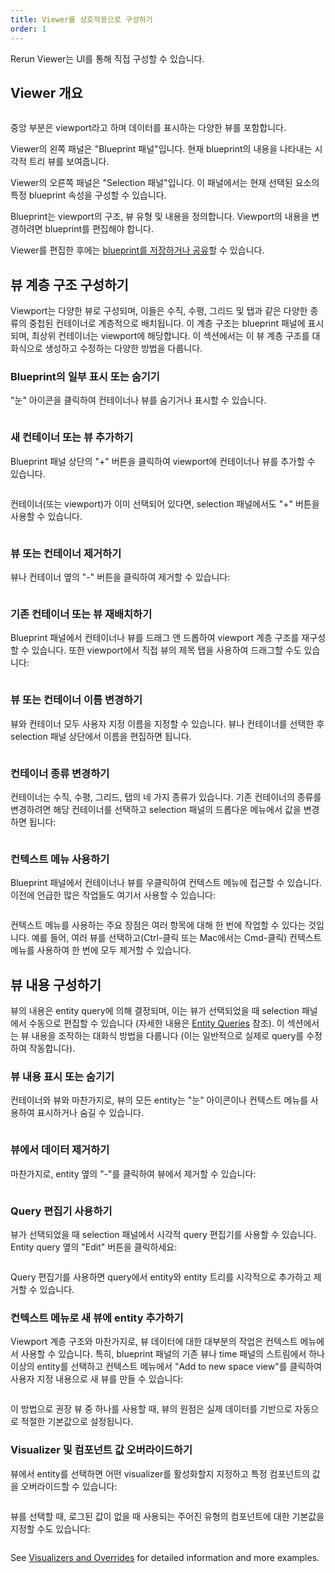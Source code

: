 ```yaml
---
title: Viewer를 상호작용으로 구성하기
order: 1
---
```


Rerun Viewer는 UI를 통해 직접 구성할 수 있습니다.

## Viewer 개요

<picture>
  <img src="https://static.rerun.io/overview/158a13691fe0364ed5d4dc420f5b2c39b60705cd/full.png" alt="">
  <source media="(max-width: 480px)" srcset="https://static.rerun.io/overview/158a13691fe0364ed5d4dc420f5b2c39b60705cd/480w.png">
  <source media="(max-width: 768px)" srcset="https://static.rerun.io/overview/158a13691fe0364ed5d4dc420f5b2c39b60705cd/768w.png">
  <source media="(max-width: 1024px)" srcset="https://static.rerun.io/overview/158a13691fe0364ed5d4dc420f5b2c39b60705cd/1024w.png">
  <source media="(max-width: 1200px)" srcset="https://static.rerun.io/overview/158a13691fe0364ed5d4dc420f5b2c39b60705cd/1200w.png">
</picture>

중앙 부분은 viewport라고 하며 데이터를 표시하는 다양한 뷰를 포함합니다.

Viewer의 왼쪽 패널은 "Blueprint 패널"입니다. 현재 blueprint의 내용을 나타내는 시각적 트리 뷰를 보여줍니다.

Viewer의 오른쪽 패널은 "Selection 패널"입니다. 이 패널에서는 현재 선택된 요소의 특정 blueprint 속성을 구성할 수 있습니다.

Blueprint는 viewport의 구조, 뷰 유형 및 내용을 정의합니다. Viewport의 내용을 변경하려면 blueprint를 편집해야 합니다.

Viewer를 편집한 후에는 [blueprint를 저장하거나 공유](./save-and-load.md)할 수 있습니다.

## 뷰 계층 구조 구성하기

Viewport는 다양한 뷰로 구성되며, 이들은 수직, 수평, 그리드 및 탭과 같은 다양한 종류의 중첩된 컨테이너로 계층적으로 배치됩니다. 이 계층 구조는 blueprint 패널에 표시되며, 최상위 컨테이너는 viewport에 해당합니다. 이 섹션에서는 이 뷰 계층 구조를 대화식으로 생성하고 수정하는 다양한 방법을 다룹니다.

### Blueprint의 일부 표시 또는 숨기기

"눈" 아이콘을 클릭하여 컨테이너나 뷰를 숨기거나 표시할 수 있습니다.

<picture style="zoom: 0.5">
  <img src="https://static.rerun.io/show_hide_btn/bbca385d4898ec220bfb91c430ea52d59553913e/full.png" alt="">
</picture>

### 새 컨테이너 또는 뷰 추가하기

Blueprint 패널 상단의 "+" 버튼을 클릭하여 viewport에 컨테이너나 뷰를 추가할 수 있습니다.

<picture style="zoom: 0.5">
  <img src="https://static.rerun.io/add_view/3933d7096846594304ddec2d51dda9c434d763bf/full.png" alt="">
</picture>

컨테이너(또는 viewport)가 이미 선택되어 있다면, selection 패널에서도 "+" 버튼을 사용할 수 있습니다.

<picture style="zoom: 0.5">
  <img src="https://static.rerun.io/add_view_selection_panel/2daf01c80dcd2496b554e4376af702c7713a47dc/full.png" alt="">
  <source media="(max-width: 480px)" srcset="https://static.rerun.io/add_view_selection_panel/2daf01c80dcd2496b554e4376af702c7713a47dc/480w.png">
</picture>

### 뷰 또는 컨테이너 제거하기

뷰나 컨테이너 옆의 "-" 버튼을 클릭하여 제거할 수 있습니다:

<picture style="zoom: 0.5">
  <img src="https://static.rerun.io/remove/6b9d97e4297738b8aad89158e4d15420be362b4a/full.png" alt="">
</picture>

### 기존 컨테이너 또는 뷰 재배치하기

Blueprint 패널에서 컨테이너나 뷰를 드래그 앤 드롭하여 viewport 계층 구조를 재구성할 수 있습니다. 또한 viewport에서 직접 뷰의 제목 탭을 사용하여 드래그할 수도 있습니다:

<picture style="zoom: 0.5">
  <img src="https://static.rerun.io/drag_and_drop_viewport/8521fda375a2f6af15628b04ead4ba848cb8bc27/full.png" alt="">
  <source media="(max-width: 480px)" srcset="https://static.rerun.io/drag_and_drop_viewport/8521fda375a2f6af15628b04ead4ba848cb8bc27/480w.png">
</picture>

### 뷰 또는 컨테이너 이름 변경하기

뷰와 컨테이너 모두 사용자 지정 이름을 지정할 수 있습니다. 뷰나 컨테이너를 선택한 후 selection 패널 상단에서 이름을 편집하면 됩니다.

<picture style="zoom: 0.5">
  <img src="https://static.rerun.io/rename/9dcb63d36f1676568fb106ee55ab110438b63fa9/full.png" alt="">
  <source media="(max-width: 480px)" srcset="https://static.rerun.io/rename/9dcb63d36f1676568fb106ee55ab110438b63fa9/480w.png">
</picture>

### 컨테이너 종류 변경하기

컨테이너는 수직, 수평, 그리드, 탭의 네 가지 종류가 있습니다. 기존 컨테이너의 종류를 변경하려면 해당 컨테이너를 선택하고 selection 패널의 드롭다운 메뉴에서 값을 변경하면 됩니다:

<picture style="zoom: 0.5">
  <img src="https://static.rerun.io/container_kind/f123f2220d9e82d520af367b7af020179a4de675/full.png" alt="">
  <source media="(max-width: 480px)" srcset="https://static.rerun.io/container_kind/f123f2220d9e82d520af367b7af020179a4de675/480w.png">
</picture>

### 컨텍스트 메뉴 사용하기

Blueprint 패널에서 컨테이너나 뷰를 우클릭하여 컨텍스트 메뉴에 접근할 수 있습니다. 이전에 언급한 많은 작업들도 여기서 사용할 수 있습니다:

<picture>
  <img src="https://static.rerun.io/context_menu_container/e90e4688f306187d902467b452fb7146eec1bf4b/full.png" alt="">
</picture>

컨텍스트 메뉴를 사용하는 주요 장점은 여러 항목에 대해 한 번에 작업할 수 있다는 것입니다. 예를 들어, 여러 뷰를 선택하고(Ctrl-클릭 또는 Mac에서는 Cmd-클릭) 컨텍스트 메뉴를 사용하여 한 번에 모두 제거할 수 있습니다.

## 뷰 내용 구성하기

뷰의 내용은 entity query에 의해 결정되며, 이는 뷰가 선택되었을 때 selection 패널에서 수동으로 편집할 수 있습니다 (자세한 내용은 [Entity Queries](../../reference/entity-queries.md) 참조). 이 섹션에서는 뷰 내용을 조작하는 대화식 방법을 다룹니다 (이는 일반적으로 실제로 query를 수정하여 작동합니다).

### 뷰 내용 표시 또는 숨기기

컨테이너와 뷰와 마찬가지로, 뷰의 모든 entity는 "눈" 아이콘이나 컨텍스트 메뉴를 사용하여 표시하거나 숨길 수 있습니다.

<picture style="zoom: 0.5">
  <img src="https://static.rerun.io/show_hide_entity/587a5d8fd763c0bade461bc54a66a4acdd087821/full.png" alt="">
</picture>

### 뷰에서 데이터 제거하기

마찬가지로, entity 옆의 "-"를 클릭하여 뷰에서 제거할 수 있습니다:

<picture style="zoom: 0.5">
  <img src="https://static.rerun.io/remove_entity/ec0447ca7e420bc9d19a7bf015cc39f88b42598a/full.png" alt="">
</picture>

### Query 편집기 사용하기

뷰가 선택되었을 때 selection 패널에서 시각적 query 편집기를 사용할 수 있습니다. Entity query 옆의 "Edit" 버튼을 클릭하세요:

<picture style="zoom: 0.5">
  <img src="https://static.rerun.io/add_remove_entity/4c5e536d4ca145058a8bc59a0b32267821663f06/full.png" alt="">
  <source media="(max-width: 480px)" srcset="https://static.rerun.io/add_remove_entity/4c5e536d4ca145058a8bc59a0b32267821663f06/480w.png">
</picture>

Query 편집기를 사용하면 query에서 entity와 entity 트리를 시각적으로 추가하고 제거할 수 있습니다.

### 컨텍스트 메뉴로 새 뷰에 entity 추가하기

Viewport 계층 구조와 마찬가지로, 뷰 데이터에 대한 대부분의 작업은 컨텍스트 메뉴에서 사용할 수 있습니다. 특히, blueprint 패널의 기존 뷰나 time 패널의 스트림에서 하나 이상의 entity를 선택하고 컨텍스트 메뉴에서 "Add to new space view"를 클릭하여 사용자 지정 내용으로 새 뷰를 만들 수 있습니다:

<picture style="zoom: 0.5">
  <img src="https://static.rerun.io/add_to_new_view/87f2d5ffb3ef896c82f398cd3c3d1c7321d59073/full.png" alt="">
  <source media="(max-width: 480px)" srcset="https://static.rerun.io/add_to_new_view/87f2d5ffb3ef896c82f398cd3c3d1c7321d59073/480w.png">
  <source media="(max-width: 768px)" srcset="https://static.rerun.io/add_to_new_view/87f2d5ffb3ef896c82f398cd3c3d1c7321d59073/768w.png">
  <source media="(max-width: 1024px)" srcset="https://static.rerun.io/add_to_new_view/87f2d5ffb3ef896c82f398cd3c3d1c7321d59073/1024w.png">
</picture>

이 방법으로 권장 뷰 중 하나를 사용할 때, 뷰의 원점은 실제 데이터를 기반으로 자동으로 적절한 기본값으로 설정됩니다.

### Visualizer 및 컴포넌트 값 오버라이드하기

뷰에서 entity를 선택하면 어떤 visualizer를 활성화할지 지정하고 특정 컴포넌트의 값을 오버라이드할 수 있습니다:

<picture style="zoom: 0.5">
  <img src="https://static.rerun.io/visualizers/8ca9926398435e8b4c46eda91267a5454f6a75ba/full.png" alt="">
  <source media="(max-width: 480px)" srcset="https://static.rerun.io/visualizers/8ca9926398435e8b4c46eda91267a5454f6a75ba/480w.png">
</picture>

뷰를 선택할 때, 로그된 값이 없을 때 사용되는 주어진 유형의 컴포넌트에 대한 기본값을 지정할 수도 있습니다:

<picture style="zoom: 0.5">
  <img src="https://static.rerun.io/component_defaults/3330f16b246a523f9e9a9d8c3549cdc08660356f/full.png" alt="">
  <source media="(max-width: 480px)" srcset="https://static.rerun.io/component_defaults/3330f16b246a523f9e9a9d8c3549cdc08660356f/480w.png">
</picture>

See [Visualizers and Overrides](../../concepts/visualizers-and-overrides.md) for detailed information and more examples.

